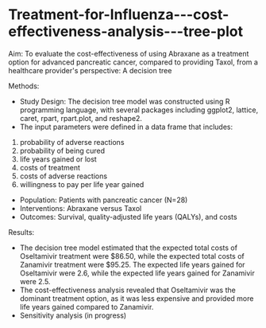 # Treatment-for-Influenza---cost-effectiveness-analysis---tree-plot

Aim: To evaluate the cost-effectiveness of using Abraxane as a treatment option for advanced pancreatic cancer, compared to providing Taxol, from a healthcare provider's perspective: A decision tree

Methods:
- Study Design: The decision tree model was constructed using R programming language, with several packages including ggplot2, lattice, caret, rpart, rpart.plot, and reshape2. 
- The input parameters were defined in a data frame that includes:
1. probability of adverse reactions
2. probability of being cured
3. life years gained or lost
4. costs of treatment
5. costs of adverse reactions
6. willingness to pay per life year gained
- Population: Patients with pancreatic cancer (N=28)
- Interventions: Abraxane versus Taxol
- Outcomes: Survival, quality-adjusted life years (QALYs), and costs

Results:
- The decision tree model estimated that the expected total costs of Oseltamivir treatment were $86.50, while the expected total costs of Zanamivir treatment were $95.25. The expected life years gained for Oseltamivir were 2.6, while the expected life years gained for Zanamivir were 2.5.
- The cost-effectiveness analysis revealed that Oseltamivir was the dominant treatment option, as it was less expensive and provided more life years gained compared to Zanamivir. 
- Sensitivity analysis (in progress)
